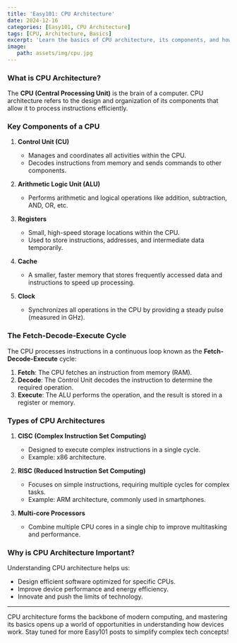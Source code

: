 ```yaml
---
title: 'Easy101: CPU Architecture'
date: 2024-12-16
categories: [Easy101, CPU Architecture]
tags: [CPU, Architecture, Basics]
excerpt: 'Learn the basics of CPU architecture, its components, and how it processes instructions to power your devices.'
image:
   path: assets/img/cpu.jpg
---
```


### What is CPU Architecture?

The **CPU (Central Processing Unit)** is the brain of a computer. CPU architecture refers to the design and organization of its components that allow it to process instructions efficiently.

### Key Components of a CPU

1. **Control Unit (CU)**  
   - Manages and coordinates all activities within the CPU.
   - Decodes instructions from memory and sends commands to other components.

2. **Arithmetic Logic Unit (ALU)**  
   - Performs arithmetic and logical operations like addition, subtraction, AND, OR, etc.

3. **Registers**  
   - Small, high-speed storage locations within the CPU.
   - Used to store instructions, addresses, and intermediate data temporarily.

4. **Cache**  
   - A smaller, faster memory that stores frequently accessed data and instructions to speed up processing.

5. **Clock**  
   - Synchronizes all operations in the CPU by providing a steady pulse (measured in GHz).

### The Fetch-Decode-Execute Cycle

The CPU processes instructions in a continuous loop known as the **Fetch-Decode-Execute** cycle:

1. **Fetch**: The CPU fetches an instruction from memory (RAM).
2. **Decode**: The Control Unit decodes the instruction to determine the required operation.
3. **Execute**: The ALU performs the operation, and the result is stored in a register or memory.

### Types of CPU Architectures

1. **CISC (Complex Instruction Set Computing)**  
   - Designed to execute complex instructions in a single cycle.
   - Example: x86 architecture.

2. **RISC (Reduced Instruction Set Computing)**  
   - Focuses on simple instructions, requiring multiple cycles for complex tasks.
   - Example: ARM architecture, commonly used in smartphones.

3. **Multi-core Processors**  
   - Combine multiple CPU cores in a single chip to improve multitasking and performance.

### Why is CPU Architecture Important?

Understanding CPU architecture helps us:
- Design efficient software optimized for specific CPUs.
- Improve device performance and energy efficiency.
- Innovate and push the limits of technology.

---

CPU architecture forms the backbone of modern computing, and mastering its basics opens up a world of opportunities in understanding how devices work. Stay tuned for more Easy101 posts to simplify complex tech concepts!
